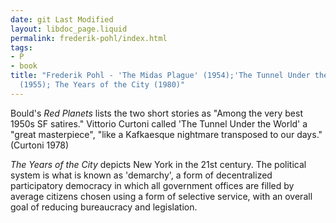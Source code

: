```yaml
---
date: git Last Modified
layout: libdoc_page.liquid
permalink: frederik-pohl/index.html
tags:
- P
- book
title: "Frederik Pohl - 'The Midas Plague' (1954);'The Tunnel Under the World'
  (1955); The Years of the City (1980)"
---
```


Bould's _Red Planets_ lists the two short stories as "Among the very best 1950s SF satires." Vittorio Curtoni called 'The Tunnel Under the World' a "great  masterpiece", "like a Kafkaesque nightmare transposed to our days." (Curtoni  1978)

_The Years of the City_ depicts New York in the 21st  century. The political system is what is known as 'demarchy', a form of decentralized  participatory democracy in which  all government offices are filled by average citizens chosen using a form of  selective service, with an overall goal of reducing bureaucracy and legislation.